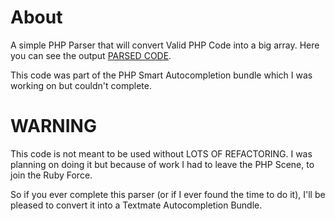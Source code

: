 # About
A simple PHP Parser that will convert Valid PHP Code into a big array. Here you can see the output [PARSED CODE](http://dl.dropbox.com/u/4651065/pa.html).

This code was part of the PHP Smart Autocompletion bundle which I was working on but couldn't complete.

# WARNING
This code is not meant to be used without LOTS OF REFACTORING. I was planning on doing it but because of work I had to leave the PHP Scene, to join the Ruby Force.

So if you ever complete this parser (or if I ever found the time to do it), I'll be pleased to convert it into a Textmate Autocompletion Bundle. 